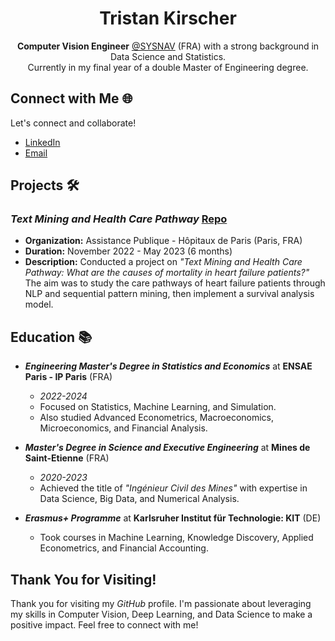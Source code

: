 <!-- Title -->
<h1 align="center">Tristan Kirscher</h1>

<!-- Introduction -->
<p align="center"><b>Computer Vision Engineer</b> <a href="https://www.sysnav.fr/?lang=en" target="_blank">@SYSNAV</a> (FRA) with a strong background in Data Science and Statistics. <br> Currently in my final year of a double Master of Engineering degree.</p>

<!-- Connect -->
## Connect with Me 🌐

Let's connect and collaborate!

- [LinkedIn](https://www.linkedin.com/in/tristan-k-/)
- [Email](mailto:tristan.kirscher@gmail.com)

<!-- Projects -->
## Projects 🛠️

### _Text Mining and Health Care Pathway_ [Repo](https://github.com/Kirscher/TextMining_Parcours_de_soin)
- **Organization:** Assistance Publique - Hôpitaux de Paris (Paris, FRA)
- **Duration:** November 2022 - May 2023 (6 months)
- **Description:** Conducted a project on _"Text Mining and Health Care Pathway: What are the causes of mortality in heart failure patients?"_ The aim was to study the care pathways of heart failure patients through NLP and sequential pattern mining, then implement a survival analysis model.

<!-- Education -->
## Education 📚

- **_Engineering Master's Degree in Statistics and Economics_** at **ENSAE Paris - IP Paris** (FRA)
  - *2022-2024*
  - Focused on Statistics, Machine Learning, and Simulation.
  - Also studied Advanced Econometrics, Macroeconomics, Microeconomics, and Financial Analysis.

- **_Master's Degree in Science and Executive Engineering_** at **Mines de Saint-Etienne** (FRA)
  - *2020-2023*
  - Achieved the title of _"Ingénieur Civil des Mines"_ with expertise in Data Science, Big Data, and Numerical Analysis.

- **_Erasmus+ Programme_** at **Karlsruher Institut für Technologie: KIT** (DE)
  - Took courses in Machine Learning, Knowledge Discovery, Applied Econometrics, and Financial Accounting.

<!-- Thank You -->
## Thank You for Visiting!

Thank you for visiting my _GitHub_ profile. I'm passionate about leveraging my skills in Computer Vision, Deep Learning, and Data Science to make a positive impact. Feel free to connect with me!
